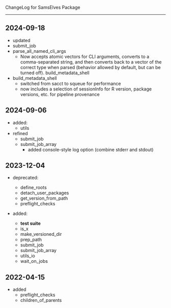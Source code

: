 ChangeLog for SamsElves Package

--------------------------------------------------------------------------------

## 2024-09-18

- updated
- submit_job
- parse_all_named_cli_args
  - Now accepts atomic vectors for CLI arguments, converts to a comma-separated string, and then converts back to a vector of the correct type when parsed (behavior allowed by default, but can be turned off).
build_metadata_shell
- build_metadata_shell
  - switched from sacct to squeue for performance
  - now includes a selection of sessionInfo for R version, package versions, etc. for pipeline provenance


## 2024-09-06

- added:
  - utils
- refined 
  - submit_job
  - submit_job_array
    - added console-style log option (combine stderr and stdout)

## 2023-12-04

- deprecated: 
  - define_roots
  - detach_user_packages
  - get_version_from_path
  - preflight_checks
    
- added:
  - **test suite**
  - is_x
  - make_versioned_dir
  - prep_path
  - submit_job
  - submit_job_array
  - utils_io
  - wait_on_jobs


## 2022-04-15

- added
  - preflight_checks
  - children_of_parents
